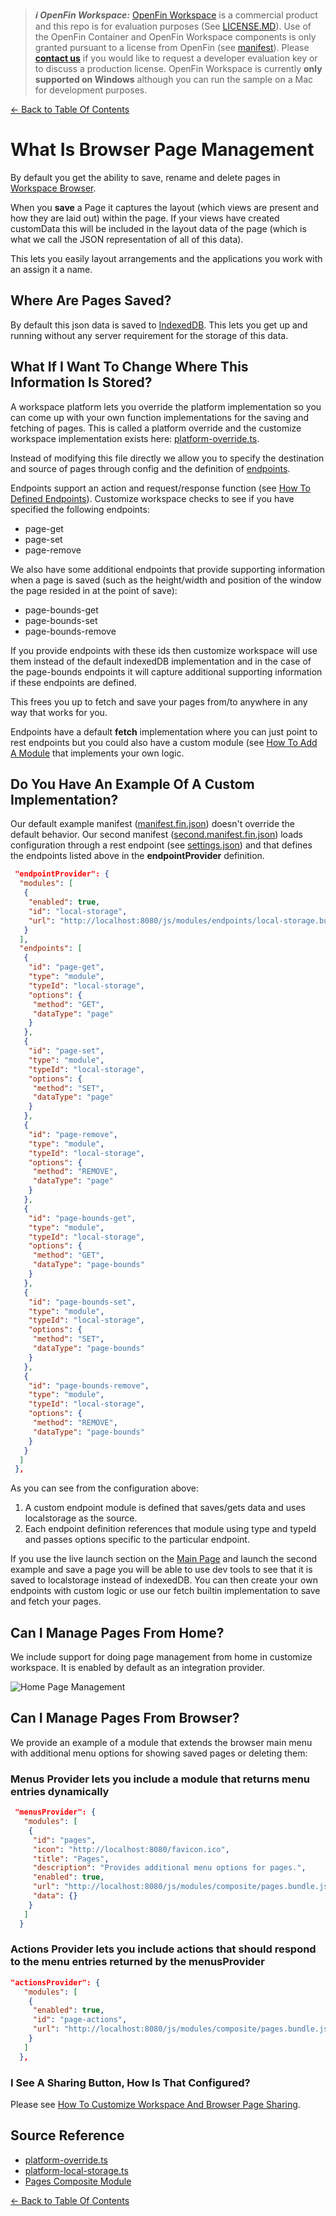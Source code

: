 > **_:information_source: OpenFin Workspace:_** [OpenFin Workspace](https://www.openfin.co/workspace/) is a commercial product and this repo is for evaluation purposes (See [LICENSE.MD](../LICENSE.MD)). Use of the OpenFin Container and OpenFin Workspace components is only granted pursuant to a license from OpenFin (see [manifest](../public/manifest.fin.json)). Please [**contact us**](https://www.openfin.co/workspace/poc/) if you would like to request a developer evaluation key or to discuss a production license.
> OpenFin Workspace is currently **only supported on Windows** although you can run the sample on a Mac for development purposes.

[<- Back to Table Of Contents](../README.md)

# What Is Browser Page Management

By default you get the ability to save, rename and delete pages in [Workspace Browser](./how-to-customize-browser.md).

When you **save** a Page it captures the layout (which views are present and how they are laid out) within the page. If your views have created customData this will be included in the layout data of the page (which is what we call the JSON representation of all of this data).

This lets you easily layout arrangements and the applications you work with an assign it a name.

## Where Are Pages Saved?

By default this json data is saved to [IndexedDB](https://developer.mozilla.org/en-US/docs/Web/API/IndexedDB_API). This lets you get up and running without any server requirement for the storage of this data.

## What If I Want To Change Where This Information Is Stored?

A workspace platform lets you override the platform implementation so you can come up with your own function implementations for the saving and fetching of pages. This is called a platform override and the customize workspace implementation exists here: [platform-override.ts](../client/src/framework/platform/platform-override.ts).

Instead of modifying this file directly we allow you to specify the destination and source of pages through config and the definition of [endpoints](./how-to-define-endpoints.md).

Endpoints support an action and request/response function (see [How To Defined Endpoints](./how-to-define-endpoints.md)). Customize workspace checks to see if you have specified the following endpoints:

- page-get
- page-set
- page-remove

We also have some additional endpoints that provide supporting information when a page is saved (such as the height/width and position of the window the page resided in at the point of save):

- page-bounds-get
- page-bounds-set
- page-bounds-remove

If you provide endpoints with these ids then customize workspace will use them instead of the default indexedDB implementation and in the case of the page-bounds endpoints it will capture additional supporting information if these endpoints are defined.

This frees you up to fetch and save your pages from/to anywhere in any way that works for you.

Endpoints have a default **fetch** implementation where you can just point to rest endpoints but you could also have a custom module (see [How To Add A Module](./how-to-add-a-module.md) that implements your own logic.

## Do You Have An Example Of A Custom Implementation?

Our default example manifest ([manifest.fin.json](../public/manifest.fin.json)) doesn't override the default behavior. Our second manifest ([second.manifest.fin.json](../public/second.manifest.fin.json)) loads configuration through a rest endpoint (see [settings.json](../public/settings.json)) and that defines the endpoints listed above in the **endpointProvider** definition.

```json
 "endpointProvider": {
  "modules": [
   {
    "enabled": true,
    "id": "local-storage",
    "url": "http://localhost:8080/js/modules/endpoints/local-storage.bundle.js"
   }
  ],
  "endpoints": [
   {
    "id": "page-get",
    "type": "module",
    "typeId": "local-storage",
    "options": {
     "method": "GET",
     "dataType": "page"
    }
   },
   {
    "id": "page-set",
    "type": "module",
    "typeId": "local-storage",
    "options": {
     "method": "SET",
     "dataType": "page"
    }
   },
   {
    "id": "page-remove",
    "type": "module",
    "typeId": "local-storage",
    "options": {
     "method": "REMOVE",
     "dataType": "page"
    }
   },
   {
    "id": "page-bounds-get",
    "type": "module",
    "typeId": "local-storage",
    "options": {
     "method": "GET",
     "dataType": "page-bounds"
    }
   },
   {
    "id": "page-bounds-set",
    "type": "module",
    "typeId": "local-storage",
    "options": {
     "method": "SET",
     "dataType": "page-bounds"
    }
   },
   {
    "id": "page-bounds-remove",
    "type": "module",
    "typeId": "local-storage",
    "options": {
     "method": "REMOVE",
     "dataType": "page-bounds"
    }
   }
  ]
 },
```

As you can see from the configuration above:

1. A custom endpoint module is defined that saves/gets data and uses localstorage as the source.
2. Each endpoint definition references that module using type and typeId and passes options specific to the particular endpoint.

If you use the live launch section on the [Main Page](../README.md) and launch the second example and save a page you will be able to use dev tools to see that it is saved to localstorage instead of indexedDB. You can then create your own endpoints with custom logic or use our fetch builtin implementation to save and fetch your pages.

## Can I Manage Pages From Home?

We include support for doing page management from home in customize workspace. It is enabled by default as an integration provider.

![Home Page Management](./assets/home-page-management.png)

## Can I Manage Pages From Browser?

We provide an example of a module that extends the browser main menu with additional menu options for showing saved pages or deleting them:

### Menus Provider lets you include a module that returns menu entries dynamically

```json
 "menusProvider": {
   "modules": [
    {
     "id": "pages",
     "icon": "http://localhost:8080/favicon.ico",
     "title": "Pages",
     "description": "Provides additional menu options for pages.",
     "enabled": true,
     "url": "http://localhost:8080/js/modules/composite/pages.bundle.js",
     "data": {}
    }
   ]
  }
```

### Actions Provider lets you include actions that should respond to the menu entries returned by the menusProvider

```json
"actionsProvider": {
   "modules": [
    {
     "enabled": true,
     "id": "page-actions",
     "url": "http://localhost:8080/js/modules/composite/pages.bundle.js"
    }
   ]
  },
```

### I See A Sharing Button, How Is That Configured?

Please see [How To Customize Workspace And Browser Page Sharing](./how-to-customize-workspace-browser-page-sharing.md).

## Source Reference

- [platform-override.ts](../client/src/framework/platform/platform-override.ts)
- [platform-local-storage.ts](../client/src/modules/endpoints/local-storage/platform-local-storage.ts)
- [Pages Composite Module](../client/src/modules/composite/pages/)

[<- Back to Table Of Contents](../README.md)
